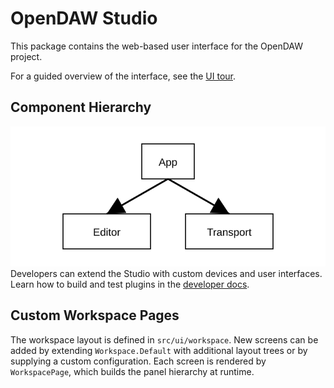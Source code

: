 # OpenDAW Studio

This package contains the web-based user interface for the OpenDAW project.

For a guided overview of the interface, see the [UI tour](../../docs/docs-user/ui-tour.md).

## Component Hierarchy

![Component hierarchy](../../../assets/ui/component-hierarchy.svg)
Developers can extend the Studio with custom devices and user interfaces. Learn how to build and test plugins in the [developer docs](../../docs/docs-dev/extending/plugin-guide.md).

## Custom Workspace Pages

The workspace layout is defined in `src/ui/workspace`. New screens can be added by extending `Workspace.Default` with additional layout trees or by supplying a custom configuration. Each screen is rendered by `WorkspacePage`, which builds the panel hierarchy at runtime.
